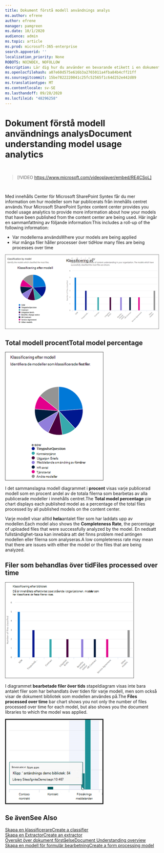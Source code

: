 ```yaml
---
title: Dokument förstå modell användnings analys
ms.author: efrene
author: efrene
manager: pamgreen
ms.date: 10/1/2020
audience: admin
ms.topic: article
ms.prod: microsoft-365-enterprise
search.appverid: ''
localization_priority: None
ROBOTS: NOINDEX, NOFOLLOW
description: Lär dig hur du använder en bevarande etikett i en dokument förståelse
ms.openlocfilehash: a07e60d575e616b3a2765011a4fba84b4cff21ff
ms.sourcegitcommit: 15be7822220041c25fc52565f1c64d252e442d89
ms.translationtype: MT
ms.contentlocale: sv-SE
ms.lasthandoff: 09/28/2020
ms.locfileid: "48296258"
---
```

# <a name="document-understanding-model-usage-analytics"></a><span data-ttu-id="0b945-103">Dokument förstå modell användnings analys</span><span class="sxs-lookup"><span data-stu-id="0b945-103">Document understanding model usage analytics</span></span>

</br>

> [!VIDEO https://www.microsoft.com/videoplayer/embed/RE4CSoL]

</br>

<span data-ttu-id="0b945-104">Med innehålls Center för Microsoft SharePoint Syntex får du mer information om hur modeller som har publicerats från innehålls centret används.</span><span class="sxs-lookup"><span data-stu-id="0b945-104">Your Microsoft SharePoint Syntex content center provides you model usage analytics to provide more information about how your models that have been published from the content center are being used.</span></span> <span data-ttu-id="0b945-105">Här ingår en sammanfattning av följande information:</span><span class="sxs-lookup"><span data-stu-id="0b945-105">This includes a roll-up of the following information:</span></span>

- <span data-ttu-id="0b945-106">Var modellerna används</span><span class="sxs-lookup"><span data-stu-id="0b945-106">Where your models are being applied</span></span>
- <span data-ttu-id="0b945-107">Hur många filer håller processer över tid</span><span class="sxs-lookup"><span data-stu-id="0b945-107">How many files are being processes over time</span></span>

 ![Modell analys](../media/content-understanding/model-analytics.png) </br>

## <a name="total-model-percentage"></a><span data-ttu-id="0b945-109">Total modell procent</span><span class="sxs-lookup"><span data-stu-id="0b945-109">Total model percentage</span></span>

   ![Total modell procent](../media/content-understanding/total-model-percentage.png) </br>

<span data-ttu-id="0b945-111">I det sammanslagna modell diagrammet i **procent** visas varje publicerad modell som en procent andel av de totala filerna som bearbetas av alla publicerade modeller i innehålls centret.</span><span class="sxs-lookup"><span data-stu-id="0b945-111">The **Total model percentage** pie chart displays each published model as a percentage of the total files processed by all published models on the content center.</span></span>

<span data-ttu-id="0b945-112">Varje modell visar alltid **hela**antalet filer som har laddats upp av modellen.</span><span class="sxs-lookup"><span data-stu-id="0b945-112">Each model also shows the **Completeness Rate**, the percentage of uploaded files that were successfully analyzed by the model.</span></span> <span data-ttu-id="0b945-113">En nedsatt fullständighet-taxa kan innebära att det finns problem med antingen modellen eller filerna som analyseras.</span><span class="sxs-lookup"><span data-stu-id="0b945-113">A low completeness rate may mean that there are issues with either the model or the files that are being analyzed.</span></span>

## <a name="files-processed-over-time"></a><span data-ttu-id="0b945-114">Filer som behandlas över tid</span><span class="sxs-lookup"><span data-stu-id="0b945-114">Files processed over time</span></span>

   ![Bearbetade filer](../media/content-understanding/files-processed-over-time.png) </br>

<span data-ttu-id="0b945-116">I diagrammet **bearbetade filer över tids** stapeldiagram visas inte bara antalet filer som har behandlats över tiden för varje modell, men som också visar de dokument bibliotek som modellen användes på.</span><span class="sxs-lookup"><span data-stu-id="0b945-116">The **Files processed over time** bar chart shows you not only the number of files processed over time for each model, but also shows you the document libraries to which the model was applied.</span></span>

   ![Liggande stapeldiagram](../media/content-understanding/bar-chart-models.png) </br>

## <a name="see-also"></a><span data-ttu-id="0b945-118">Se även</span><span class="sxs-lookup"><span data-stu-id="0b945-118">See Also</span></span>
[<span data-ttu-id="0b945-119">Skapa en klassificerare</span><span class="sxs-lookup"><span data-stu-id="0b945-119">Create a classifier</span></span>](create-a-classifier.md)</br>
[<span data-ttu-id="0b945-120">Skapa en Extractor</span><span class="sxs-lookup"><span data-stu-id="0b945-120">Create an extractor</span></span>](create-an-extractor.md)</br>
[<span data-ttu-id="0b945-121">Översikt över dokument förståelse</span><span class="sxs-lookup"><span data-stu-id="0b945-121">Document Understanding overview</span></span>](document-understanding-overview.md)</br>
[<span data-ttu-id="0b945-122">Skapa en modell för formulär bearbetning</span><span class="sxs-lookup"><span data-stu-id="0b945-122">Create a form processing model</span></span>](create-a-form-processing-model.md)  
